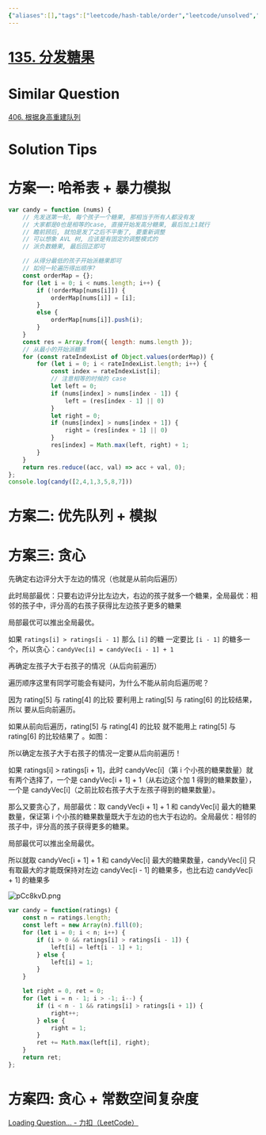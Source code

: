 ```yaml
---
{"aliases":[],"tags":["leetcode/hash-table/order","leetcode/unsolved","leetcode/greedy-algorithm/arrangement","leetcode/priority-queue"],"review-dates":[],"dg-publish":true,"difficulty":"hard","date-created":"2023-07-07-Fri, 2:57:11 pm","date-modified":"2023-07-08-Sat, 3:49:39 pm","permalink":"/programming/basic/leetcode/135. 分发糖果/","dgPassFrontmatter":true}
---
```



# [135. 分发糖果](https://leetcode.cn/problems/candy/)

# Similar Question

[406. 根据身高重建队列](406.%20根据身高重建队列.md)

# Solution Tips

# 方案一: 哈希表 + 暴力模拟

```js
var candy = function (nums) {
    // 先发送第一轮, 每个孩子一个糖果, 那相当于所有人都没有发
    // 大家都是0也是相等的case, 直接开始发高分糖果, 最后加上1就行
    // 瞻前顾后, 就怕是发了之后不平衡了, 要重新调整
    // 可以想象 AVL 树, 应该是有固定的调整模式的
    // 派负数糖果, 最后回正即可

    // 从得分最低的孩子开始派糖果即可
    // 如何一轮遍历得出顺序?
    const orderMap = {};
    for (let i = 0; i < nums.length; i++) {
        if (!orderMap[nums[i]]) {
            orderMap[nums[i]] = [i];
        }
        else {
            orderMap[nums[i]].push(i);
        }
    }
    const res = Array.from({ length: nums.length });
    // 从最小的开始派糖果
    for (const rateIndexList of Object.values(orderMap)) {
        for (let i = 0; i < rateIndexList.length; i++) {
            const index = rateIndexList[i];
            // 注意相等的时候的 case
            let left = 0;
            if (nums[index] > nums[index - 1]) {
                left = (res[index - 1] || 0)
            }
            let right = 0;
            if (nums[index] > nums[index + 1]) {
                right = (res[index + 1] || 0)
            }
            res[index] = Math.max(left, right) + 1;
        }
    }
    return res.reduce((acc, val) => acc + val, 0);
};
console.log(candy([2,4,1,3,5,8,7]))
```

# 方案二: 优先队列 + 模拟

# 方案三: 贪心

先确定右边评分大于左边的情况（也就是从前向后遍历）

此时局部最优：只要右边评分比左边大，右边的孩子就多一个糖果，全局最优：相邻的孩子中，评分高的右孩子获得比左边孩子更多的糖果

局部最优可以推出全局最优。

如果 `ratings[i] > ratings[i - 1]` 那么 `[i]` 的糖 一定要比 `[i - 1]` 的糖多一个，所以贪心：`candyVec[i] = candyVec[i - 1] + 1`

再确定左孩子大于右孩子的情况（从后向前遍历）

遍历顺序这里有同学可能会有疑问，为什么不能从前向后遍历呢？

因为 rating[5] 与 rating[4] 的比较 要利用上 rating[5] 与 rating[6] 的比较结果，所以 要从后向前遍历。

如果从前向后遍历，rating[5] 与 rating[4] 的比较 就不能用上 rating[5] 与 rating[6] 的比较结果了 。如图：

所以确定左孩子大于右孩子的情况一定要从后向前遍历！

如果 ratings[i] > ratings[i + 1]，此时 candyVec[i]（第 i 个小孩的糖果数量）就有两个选择了，一个是 candyVec[i + 1] + 1（从右边这个加 1 得到的糖果数量），一个是 candyVec[i]（之前比较右孩子大于左孩子得到的糖果数量）。

那么又要贪心了，局部最优：取 candyVec[i + 1] + 1 和 candyVec[i] 最大的糖果数量，保证第 i 个小孩的糖果数量既大于左边的也大于右边的。全局最优：相邻的孩子中，评分高的孩子获得更多的糖果。

局部最优可以推出全局最优。

所以就取 candyVec[i + 1] + 1 和 candyVec[i] 最大的糖果数量，candyVec[i] 只有取最大的才能既保持对左边 candyVec[i - 1] 的糖果多，也比右边 candyVec[i + 1] 的糖果多

![pCc8kvD.png](https://s1.ax1x.com/2023/07/07/pCc8kvD.png)

```js
var candy = function(ratings) {
    const n = ratings.length;
    const left = new Array(n).fill(0);
    for (let i = 0; i < n; i++) {
        if (i > 0 && ratings[i] > ratings[i - 1]) {
            left[i] = left[i - 1] + 1;
        } else {
            left[i] = 1;
        }
    }

    let right = 0, ret = 0;
    for (let i = n - 1; i > -1; i--) {
        if (i < n - 1 && ratings[i] > ratings[i + 1]) {
            right++;
        } else {
            right = 1;
        }
        ret += Math.max(left[i], right);
    }
    return ret;
};
```

# 方案四: 贪心 + 常数空间复杂度

[Loading Question... - 力扣（LeetCode）](https://leetcode.cn/problems/candy/solution/fen-fa-tang-guo-by-leetcode-solution-f01p/)
